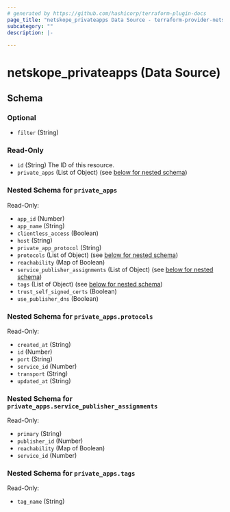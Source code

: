 ```yaml
---
# generated by https://github.com/hashicorp/terraform-plugin-docs
page_title: "netskope_privateapps Data Source - terraform-provider-netskope"
subcategory: ""
description: |-
  
---
```


# netskope_privateapps (Data Source)





<!-- schema generated by tfplugindocs -->
## Schema

### Optional

- `filter` (String)

### Read-Only

- `id` (String) The ID of this resource.
- `private_apps` (List of Object) (see [below for nested schema](#nestedatt--private_apps))

<a id="nestedatt--private_apps"></a>
### Nested Schema for `private_apps`

Read-Only:

- `app_id` (Number)
- `app_name` (String)
- `clientless_access` (Boolean)
- `host` (String)
- `private_app_protocol` (String)
- `protocols` (List of Object) (see [below for nested schema](#nestedobjatt--private_apps--protocols))
- `reachability` (Map of Boolean)
- `service_publisher_assignments` (List of Object) (see [below for nested schema](#nestedobjatt--private_apps--service_publisher_assignments))
- `tags` (List of Object) (see [below for nested schema](#nestedobjatt--private_apps--tags))
- `trust_self_signed_certs` (Boolean)
- `use_publisher_dns` (Boolean)

<a id="nestedobjatt--private_apps--protocols"></a>
### Nested Schema for `private_apps.protocols`

Read-Only:

- `created_at` (String)
- `id` (Number)
- `port` (String)
- `service_id` (Number)
- `transport` (String)
- `updated_at` (String)


<a id="nestedobjatt--private_apps--service_publisher_assignments"></a>
### Nested Schema for `private_apps.service_publisher_assignments`

Read-Only:

- `primary` (String)
- `publisher_id` (Number)
- `reachability` (Map of Boolean)
- `service_id` (Number)


<a id="nestedobjatt--private_apps--tags"></a>
### Nested Schema for `private_apps.tags`

Read-Only:

- `tag_name` (String)
